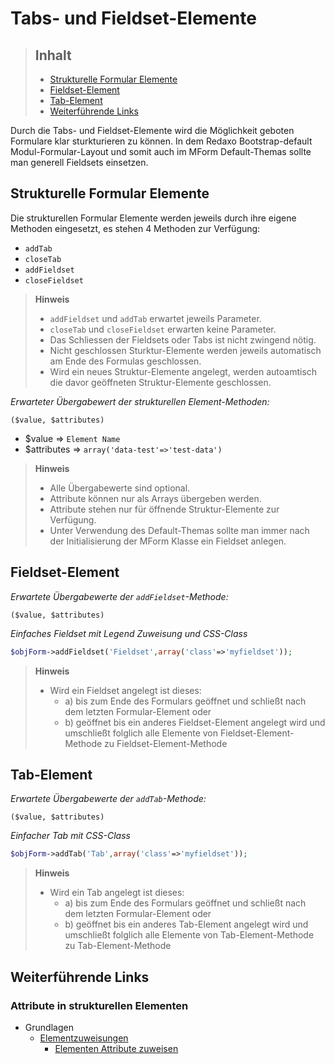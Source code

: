# Tabs- und Fieldset-Elemente

> ## Inhalt
> - [Strukturelle Formular Elemente](#Strukturelle-Elemente)
> - [Fieldset-Element](#Fieldset-Element)
> - [Tab-Element](#Tab-Element)
> - [Weiterführende Links](#Links)

Durch die Tabs- und Fieldset-Elemente wird die Möglichkeit geboten Formulare klar sturkturieren zu können. In dem Redaxo Bootstrap-default Modul-Formular-Layout und somit auch im MForm Default-Themas sollte man generell Fieldsets einsetzen. 
 

<a name="Strukturelle-Elemente"></a>
## Strukturelle Formular Elemente

Die strukturellen Formular Elemente werden jeweils durch ihre eigene Methoden eingesetzt, es stehen 4 Methoden zur Verfügung:

* `addTab`
* `closeTab`
* `addFieldset`
* `closeFieldset`

> **Hinweis**
> 
> * `addFieldset` und `addTab` erwartet jeweils Parameter.
> * `closeTab` und `closeFieldset` erwarten keine Parameter.
> * Das Schliessen der Fieldsets oder Tabs ist nicht zwingend nötig.
> * Nicht geschlossen Sturktur-Elemente werden jeweils automatisch am Ende des Formulas geschlossen.
> * Wird ein neues Struktur-Elemente angelegt, werden autoamtisch die davor geöffneten Struktur-Elemente geschlossen.


*Erwarteter Übergabewert der strukturellen Element-Methoden:*


`($value, $attributes)`


* $value => `Element Name`
* $attributes => `array('data-test'=>'test-data')`


> **Hinweis**
>
> * Alle Übergabewerte sind optional.
> * Attribute können nur als Arrays übergeben werden.
> * Attribute stehen nur für öffnende Struktur-Elemente zur Verfügung.
> * Unter Verwendung des Default-Themas sollte man immer nach der Initialisierung der MForm Klasse ein Fieldset anlegen.


<a name="Fieldset-Element"></a>
## Fieldset-Element

*Erwartete Übergabewerte der `addFieldset`-Methode:*

`($value, $attributes)`

*Einfaches Fieldset mit Legend Zuweisung und CSS-Class*

```php
$objForm->addFieldset('Fieldset',array('class'=>'myfieldset'));
```

> **Hinweis** 
>
> * Wird ein Fieldset angelegt ist dieses:
>	- a) bis zum Ende des Formulars geöffnet und schließt nach dem letzten Formular-Element oder 
>	- b) geöffnet bis ein anderes Fieldset-Element angelegt wird und umschließt folglich alle Elemente von Fieldset-Element-Methode zu Fieldset-Element-Methode



<a name="Tab-Element"></a>
## Tab-Element

*Erwartete Übergabewerte der `addTab`-Methode:*

`($value, $attributes)`

*Einfacher Tab mit CSS-Class*

```php
$objForm->addTab('Tab',array('class'=>'myfieldset'));
```

> **Hinweis** 
>
> * Wird ein Tab angelegt ist dieses:
>	- a) bis zum Ende des Formulars geöffnet und schließt nach dem letzten Formular-Element oder 
>	- b) geöffnet bis ein anderes Tab-Element angelegt wird und umschließt folglich alle Elemente von Tab-Element-Methode zu Tab-Element-Methode


<a name="Links"></a>
## Weiterführende Links


### Attribute in strukturellen Elementen


* Grundlagen
  * [Elementzuweisungen](https://github.com/FriendsOfREDAXO/mform/wiki/Elementzuweisungen)
  	  * [Elementen Attribute zuweisen](https://github.com/FriendsOfREDAXO/mform/wiki/Elementen-Attribute-zuweisen)
